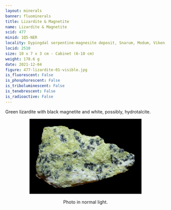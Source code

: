 ```yaml
---
layout: minerals
banner: fluominerals
title: Lizardite & Magnetite
name: Lizardite & Magnetite
scid: 477
minid: 1Q5-NER
locality: Dypingdal serpentine-magnesite deposit, Snarum, Modum, Viken, Norway
locid: 2510
size: 10 x 7 x 3 cm - Cabinet (6-10 cm)
weight: 178.6 g
date: 2021-12-04
figure: 477-lizardite-01-visible.jpg
is_fluorescent: False
is_phosphorescent: False
is_triboluminescent: False
is_tenebrescent: False
is_radioactive: False
---
```

Green lizardite with black magnetite and white, possibly, hydrotalcite.

<figure style='text-align:center; margin:0 auto; width:100%'>
 <img width='70%' src='/img/minerals/477-lizardite-01-visible.jpg'>
 <figcaption style='padding:1em 0 2em'>Photo in normal light.</figcaption>
</figure>

